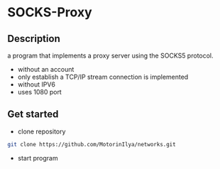 # SOCKS-Proxy

## Description

a program that implements a proxy server using the SOCKS5 protocol.

- without an account
- only establish a TCP/IP stream connection is implemented
- without IPV6
- uses 1080 port


## Get started

- clone repository
``` bash
git clone https://github.com/MotorinIlya/networks.git
```

- start program